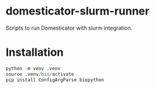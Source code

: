 # domesticator-slurm-runner
Scripts to run Domesticator with slurm integration.


# Installation

```python
python -m venv .venv
source .venv/bin/activate
pip install ConfigArgParse biopython
```
